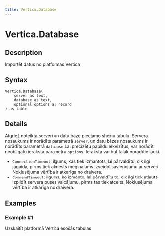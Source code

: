 ```yaml
---
title: Vertica.Database
---
```


# Vertica.Database


## Description

Importēt datus no platformas Vertica


## Syntax

```powerquery
Vertica.Database(
    server as text,
    database as text,
    optional options as record
) as table
```


## Details

Atgriež noteiktā serverī un datu bāzē pieejamo shēmu tabulu. Servera nosaukums ir norādīts parametrā <code>server</code>, un datu bāzes nosaukums ir norādīts parametrā <code>database</code>.Lai precizētu papildu rekvizītus, var norādīt neobligātu ieraksta parametru <code>options</code>. Ierakstā var būt tālāk norādītie lauki.<ul>    <li><code>ConnectionTimeout</code>: ilgums, kas tiek izmantots, lai pārvaldītu, cik ilgi jāgaida, pirms tiek atmests mēģinājums izveidot savienojumu ar serveri. Noklusējuma vērtība ir atkarīga no draivera.</li>    <li><code>CommandTimeout</code>: ilgums, ko izmanto, lai pārvaldītu to, cik ilgi tiek atļauts izpildīt servera puses vaicājumu, pirms tas tiek atcelts. Noklusējuma vērtība ir atkarīga no draivera.</li></ul>


## Examples

### Example #1 
Uzskaitīt platformā Vertica esošās tabulas
```powerquery

```




